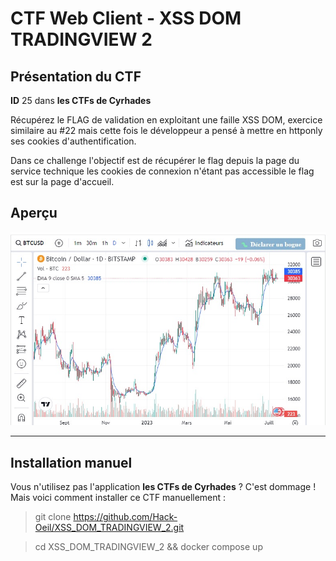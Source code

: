 # CTF Web Client - XSS DOM TRADINGVIEW 2

## Présentation du CTF 
**ID** 25 dans **les CTFs de Cyrhades**


Récupérez le FLAG de validation en exploitant une faille XSS DOM, exercice similaire au #22 mais cette fois le développeur a pensé à mettre en httponly ses cookies d'authentification.


Dans ce challenge l'objectif est de récupérer le flag depuis la page du service technique les cookies de connexion n'étant pas accessible le flag est sur la page d'accueil.


## Aperçu
![infos/capture.jpg](infos/capture.jpg)


-----------

## Installation manuel
Vous n'utilisez pas l'application **les CTFs de Cyrhades** ? C'est dommage !
Mais voici comment installer ce CTF manuellement :

> git clone https://github.com/Hack-Oeil/XSS_DOM_TRADINGVIEW_2.git

> cd XSS_DOM_TRADINGVIEW_2 && docker compose up

